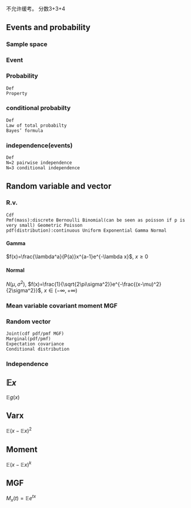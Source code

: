 不允许缓考。
分数3+3+4
## Events and probability
### Sample space
### Event
### Probability
	Def
	Property
### conditional probabilty
	Def
	Law of total probabilty
	Bayes’ formula
### independence(events)
	Def
	N=2 pairwise independence
	N=3 conditional independence



## Random variable and vector
### R.v.
	Cdf
	Pmf(mass):discrete Bernoulli Binomial(can be seen as poisson if p is very small) Geometric Poisson
	pdf(distribution):continuous Uniform Exponential Gamma Normal
#### Gamma
$f(x)=\frac{\lambda^a}{P(a)}x^{a-1}e^{-\lambda x}$, $x\ge 0$
#### Normal
$N(\mu,\sigma^2)$, $f(x)=\frac{1}{\sqrt{2\pi\sigma^2}}e^{-\frac{(x-\mu)^2}{2\sigma^2}}$, $x\in(-\infty,+\infty)$

### Mean variable covariant moment MGF
### Random vector
	Joint(cdf pdf/pmf MGF)
	Marginal(pdf/pmf)
	Expectation covariance
	Conditional distribution
### Independence

## $\mathbb{E}x$
$\mathbb{E}g(x)$
## Varx
$\mathbb{E}(x-\mathbb{E}x)^2$
## Moment
$\mathbb{E}(x-\mathbb{E}x)^k$
## MGF
$M_x(t)=\mathbb{E}e^{tx}$
